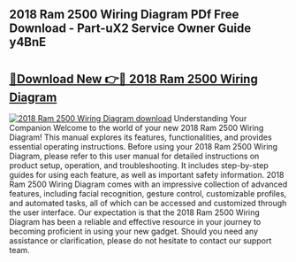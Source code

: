 ## 2018 Ram 2500 Wiring Diagram PDf Free Download - Part-uX2 Service Owner Guide y4BnE

# <h2><a href="http://dfjgust.blite.top/?on=2018+Ram+2500+Wiring+Diagram">🔗Download New 👉🔴 2018 Ram 2500 Wiring Diagram</a></h2>

[![2018 Ram 2500 Wiring Diagram download](https://i.imgur.com/lujVjoI.png)](http://dfjgust.blite.top/?on=2018+Ram+2500+Wiring+Diagram)
Understanding Your Companion Welcome to the world of your new 2018 Ram 2500 Wiring Diagram! This manual explores its features, functionalities, and provides essential operating instructions. Before using your 2018 Ram 2500 Wiring Diagram, please refer to this user manual for detailed instructions on product setup, operation, and troubleshooting. It includes step-by-step guides for using each feature, as well as important safety information. 2018 Ram 2500 Wiring Diagram comes with an impressive collection of advanced features, including facial recognition, gesture control, customizable profiles, and automated tasks, all of which can be accessed and customized through the user interface. Our expectation is that the 2018 Ram 2500 Wiring Diagram has been a reliable and effective resource in your journey to becoming proficient in using your new gadget. Should you need any assistance or clarification, please do not hesitate to contact our support team.
